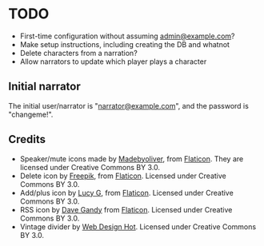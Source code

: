 TODO
====

* First-time configuration without assuming admin@example.com?
* Make setup instructions, including creating the DB and whatnot
* Delete characters from a narration?
* Allow narrators to update which player plays a character

Initial narrator
----------------

The initial user/narrator is "narrator@example.com", and the password
is "changeme!".

Credits
-------

* Speaker/mute icons made by
  [Madebyoliver](http://www.flaticon.com/authors/madebyoliver), from
  [Flaticon](http://www.flaticon.com). They are licensed under
  Creative Commons BY 3.0.
* Delete icon by [Freepik](http://www.flaticon.com/authors/freepik),
  from [Flaticon](http://www.flaticon.com). Licensed under Creative
  Commons BY 3.0.
* Add/plus icon by [Lucy G](http://www.flaticon.com/authors/lucy-g),
  from [Flaticon](http://www.flaticon.com). Licensed under Creative
  Commons BY 3.0.
* RSS icon by [Dave Gandy](http://www.flaticon.com/authors/dave-gandy)
  from [Flaticon](http://www.flaticon.com). Licensed under Creative
  Commons BY 3.0.
* Vintage divider by
  [Web Design Hot](http://www.webdesignhot.com/free-vector-%20graphics/vector-set-of-vintage-design-divider-elements/). Licensed
  under Creative Commons BY 3.0.
